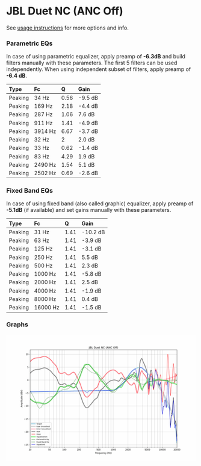 # JBL Duet NC (ANC Off)
See [usage instructions](https://github.com/jaakkopasanen/AutoEq#usage) for more options and info.

### Parametric EQs
In case of using parametric equalizer, apply preamp of **-6.3dB** and build filters manually
with these parameters. The first 5 filters can be used independently.
When using independent subset of filters, apply preamp of **-6.4 dB**.

| Type    | Fc      |    Q | Gain    |
|:--------|:--------|:-----|:--------|
| Peaking | 34 Hz   | 0.56 | -9.5 dB |
| Peaking | 169 Hz  | 2.18 | -4.4 dB |
| Peaking | 287 Hz  | 1.06 | 7.6 dB  |
| Peaking | 911 Hz  | 1.41 | -4.9 dB |
| Peaking | 3914 Hz | 6.67 | -3.7 dB |
| Peaking | 32 Hz   | 2    | 2.0 dB  |
| Peaking | 33 Hz   | 0.62 | -1.4 dB |
| Peaking | 83 Hz   | 4.29 | 1.9 dB  |
| Peaking | 2490 Hz | 1.54 | 5.1 dB  |
| Peaking | 2502 Hz | 0.69 | -2.6 dB |

### Fixed Band EQs
In case of using fixed band (also called graphic) equalizer, apply preamp of **-5.1dB**
(if available) and set gains manually with these parameters.

| Type    | Fc       |    Q | Gain     |
|:--------|:---------|:-----|:---------|
| Peaking | 31 Hz    | 1.41 | -10.2 dB |
| Peaking | 63 Hz    | 1.41 | -3.9 dB  |
| Peaking | 125 Hz   | 1.41 | -3.1 dB  |
| Peaking | 250 Hz   | 1.41 | 5.5 dB   |
| Peaking | 500 Hz   | 1.41 | 2.3 dB   |
| Peaking | 1000 Hz  | 1.41 | -5.8 dB  |
| Peaking | 2000 Hz  | 1.41 | 2.5 dB   |
| Peaking | 4000 Hz  | 1.41 | -1.9 dB  |
| Peaking | 8000 Hz  | 1.41 | 0.4 dB   |
| Peaking | 16000 Hz | 1.41 | -1.5 dB  |

### Graphs
![](./JBL%20Duet%20NC%20(ANC%20Off).png)